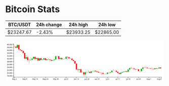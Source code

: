 # Bitcoin Stats

BTC/USDT|24h change|24h high|24h low|
|---|---|---|---|
|$23247.67|-2.43%|$23933.25|$22865.00|

<img src="./chart.svg">

